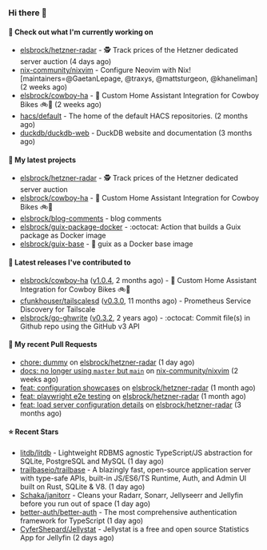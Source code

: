 ### Hi there 👋

#### 👷 Check out what I'm currently working on

- [elsbrock/hetzner-radar](https://github.com/elsbrock/hetzner-radar) - 🕵️ Track prices of the Hetzner dedicated server auction (4 days ago)
- [nix-community/nixvim](https://github.com/nix-community/nixvim) - Configure Neovim with Nix! [maintainers=@GaetanLepage, @traxys, @mattsturgeon, @khaneliman] (2 weeks ago)
- [elsbrock/cowboy-ha](https://github.com/elsbrock/cowboy-ha) - 🤠 Custom Home Assistant Integration for Cowboy Bikes 🚲💨 (2 weeks ago)
- [hacs/default](https://github.com/hacs/default) - The home of the default HACS repositories. (2 months ago)
- [duckdb/duckdb-web](https://github.com/duckdb/duckdb-web) - DuckDB website and documentation (3 months ago)

#### 🌱 My latest projects

- [elsbrock/hetzner-radar](https://github.com/elsbrock/hetzner-radar) - 🕵️ Track prices of the Hetzner dedicated server auction
- [elsbrock/cowboy-ha](https://github.com/elsbrock/cowboy-ha) - 🤠 Custom Home Assistant Integration for Cowboy Bikes 🚲💨
- [elsbrock/blog-comments](https://github.com/elsbrock/blog-comments) - blog comments
- [elsbrock/guix-package-docker](https://github.com/elsbrock/guix-package-docker) - :octocat: Action that builds a Guix package as Docker image
- [elsbrock/guix-base](https://github.com/elsbrock/guix-base) - :whale: guix as a Docker base image

#### 🔭 Latest releases I've contributed to

- [elsbrock/cowboy-ha](https://github.com/elsbrock/cowboy-ha) ([v1.0.4](https://github.com/elsbrock/cowboy-ha/releases/tag/v1.0.4), 2 months ago) - 🤠 Custom Home Assistant Integration for Cowboy Bikes 🚲💨
- [cfunkhouser/tailscalesd](https://github.com/cfunkhouser/tailscalesd) ([v0.3.0](https://github.com/cfunkhouser/tailscalesd/releases/tag/v0.3.0), 11 months ago) - Prometheus Service Discovery for Tailscale
- [elsbrock/go-ghwrite](https://github.com/elsbrock/go-ghwrite) ([v0.3.2](https://github.com/elsbrock/go-ghwrite/releases/tag/v0.3.2), 2 years ago) - :octocat: Commit file(s) in Github repo using the GitHub v3 API

#### 🔨 My recent Pull Requests

- [chore: dummy](https://github.com/elsbrock/hetzner-radar/pull/72) on [elsbrock/hetzner-radar](https://github.com/elsbrock/hetzner-radar) (1 day ago)
- [docs: no longer using `master` but `main`](https://github.com/nix-community/nixvim/pull/2555) on [nix-community/nixvim](https://github.com/nix-community/nixvim) (2 weeks ago)
- [feat: configuration showcases](https://github.com/elsbrock/hetzner-radar/pull/57) on [elsbrock/hetzner-radar](https://github.com/elsbrock/hetzner-radar) (1 month ago)
- [feat: playwright e2e testing](https://github.com/elsbrock/hetzner-radar/pull/54) on [elsbrock/hetzner-radar](https://github.com/elsbrock/hetzner-radar) (1 month ago)
- [feat: load server configuration details](https://github.com/elsbrock/hetzner-radar/pull/13) on [elsbrock/hetzner-radar](https://github.com/elsbrock/hetzner-radar) (3 months ago)

#### ⭐ Recent Stars

- [litdb/litdb](https://github.com/litdb/litdb) - Lightweight RDBMS agnostic TypeScript/JS abstraction for SQLite, PostgreSQL and MySQL (1 day ago)
- [trailbaseio/trailbase](https://github.com/trailbaseio/trailbase) - A blazingly fast, open-source application server with type-safe APIs, built-in JS/ES6/TS Runtime, Auth, and Admin UI built on Rust, SQLite &amp; V8.  (1 day ago)
- [Schaka/janitorr](https://github.com/Schaka/janitorr) - Cleans your Radarr, Sonarr, Jellyseerr and Jellyfin before you run out of space (1 day ago)
- [better-auth/better-auth](https://github.com/better-auth/better-auth) - The most comprehensive authentication framework for TypeScript (1 day ago)
- [CyferShepard/Jellystat](https://github.com/CyferShepard/Jellystat) - Jellystat is a free and open source Statistics App for Jellyfin (2 days ago)
